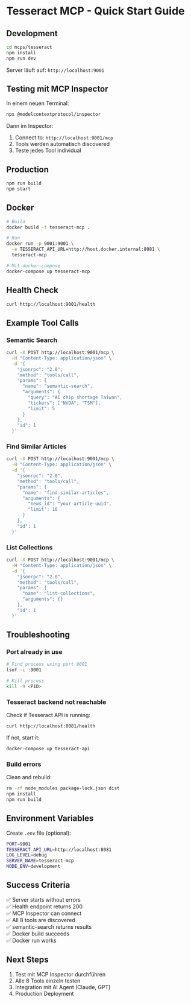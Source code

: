 # Tesseract MCP - Quick Start Guide

## Development

```bash
cd mcps/tesseract
npm install
npm run dev
```

Server läuft auf: `http://localhost:9001`

## Testing mit MCP Inspector

In einem neuen Terminal:

```bash
npx @modelcontextprotocol/inspector
```

Dann im Inspector:
1. Connect to: `http://localhost:9001/mcp`
2. Tools werden automatisch discovered
3. Teste jedes Tool individual

## Production

```bash
npm run build
npm start
```

## Docker

```bash
# Build
docker build -t tesseract-mcp .

# Run
docker run -p 9001:9001 \
  -e TESSERACT_API_URL=http://host.docker.internal:8081 \
  tesseract-mcp

# Mit docker-compose
docker-compose up tesseract-mcp
```

## Health Check

```bash
curl http://localhost:9001/health
```

## Example Tool Calls

### Semantic Search

```bash
curl -X POST http://localhost:9001/mcp \
  -H "Content-Type: application/json" \
  -d '{
    "jsonrpc": "2.0",
    "method": "tools/call",
    "params": {
      "name": "semantic-search",
      "arguments": {
        "query": "AI chip shortage Taiwan",
        "tickers": ["NVDA", "TSM"],
        "limit": 5
      }
    },
    "id": 1
  }'
```

### Find Similar Articles

```bash
curl -X POST http://localhost:9001/mcp \
  -H "Content-Type: application/json" \
  -d '{
    "jsonrpc": "2.0",
    "method": "tools/call",
    "params": {
      "name": "find-similar-articles",
      "arguments": {
        "news_id": "your-article-uuid",
        "limit": 10
      }
    },
    "id": 1
  }'
```

### List Collections

```bash
curl -X POST http://localhost:9001/mcp \
  -H "Content-Type: application/json" \
  -d '{
    "jsonrpc": "2.0",
    "method": "tools/call",
    "params": {
      "name": "list-collections",
      "arguments": {}
    },
    "id": 1
  }'
```

## Troubleshooting

### Port already in use

```bash
# Find process using port 9001
lsof -i :9001

# Kill process
kill -9 <PID>
```

### Tesseract backend not reachable

Check if Tesseract API is running:

```bash
curl http://localhost:8081/health
```

If not, start it:

```bash
docker-compose up tesseract-api
```

### Build errors

Clean and rebuild:

```bash
rm -rf node_modules package-lock.json dist
npm install
npm run build
```

## Environment Variables

Create `.env` file (optional):

```bash
PORT=9001
TESSERACT_API_URL=http://localhost:8081
LOG_LEVEL=debug
SERVER_NAME=tesseract-mcp
NODE_ENV=development
```

## Success Criteria

✅ Server starts without errors  
✅ Health endpoint returns 200  
✅ MCP Inspector can connect  
✅ All 8 tools are discovered  
✅ semantic-search returns results  
✅ Docker build succeeds  
✅ Docker run works  

## Next Steps

1. Test mit MCP Inspector durchführen
2. Alle 8 Tools einzeln testen
3. Integration mit AI Agent (Claude, GPT)
4. Production Deployment

